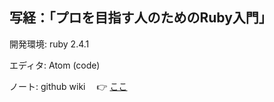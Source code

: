 ## 写経：「プロを目指す人のためのRuby入門」

開発環境:
ruby 2.4.1

エディタ:
Atom (code)

ノート:
github wiki
　👉 [ここ](https://github.com/naoki-k/Ruby-Cherry-Book/wiki)
